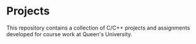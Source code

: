# Projects

This repository contains a collection of C/C++ projects and assignments developed for course work at Queen's University.
